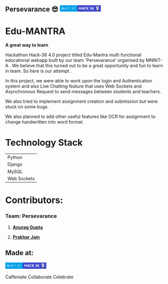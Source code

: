 ## Persevarance  :sunglasses:                                   <a href="https://hack36.com"><img src="images/Made-at-Hack-36.png" width="130" height ="20" title="hover text"></a>


# Edu-MANTRA
**A great way to learn**

Hackathon Hack-36 4.0 project titled Edu-Mantra multi functional educational webapp built by our team 'Persevarance' organised by MNNIT-A . We believe that this turned out to be a great opportunity and fun to learn in team.  So here is our attempt .

In this project, we were able to work upon the login and Authentication system and also Live Chatting feature that uses Web Sockets and Asynchronous Request to send messages between students and teachers.

We also tried to implement assignment creation and submission but were stuck on some bugs.  

We also planned to add other useful features like OCR for assignment to change handwritten into word format.

  
# Technology Stack  
|                       |   
| --------------------  |
| Python                | 
| Django                |    
| MySQL                 | 
| Web Sockets           | 



# Contributors:

### Team: Persevarance

1. **[Anurag Gupta](https://github.com/AnuragGupta806)**

2. **[Prakhar Jain](https://github.com/prakharjn12)**






## Made at:
<a href="https://hack36.com"><img src="images/Made-at-Hack-36.png" width="130" height ="20" title="hover text"></a>

Caffeniate  Collaborate     Celebrate
        

